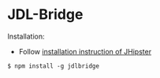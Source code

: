 # JDL-Bridge

Installation:
  
  - Follow [installation instruction of JHipster](https://www.jhipster.tech/installation/)
  
  ```
  $ npm install -g jdlbridge
  ```
